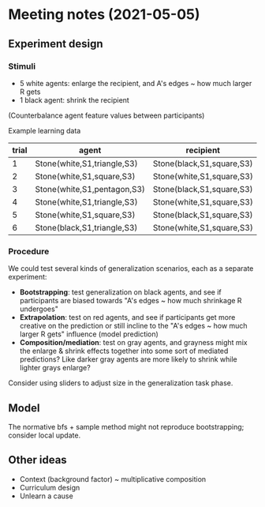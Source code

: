 # Meeting notes (2021-05-05)

## Experiment design

### Stimuli

- 5 white agents: enlarge the recipient, and A's edges ~ how much larger R gets
- 1 black agent: shrink the recipient

(Counterbalance agent feature values between participants)

Example learning data

| trial | agent                       | recipient                 | result                    |
|-------|-----------------------------|---------------------------|---------------------------|
| 1     | Stone(white,S1,triangle,S3) | Stone(black,S1,square,S3) | Stone(black,S1,square,S4) |
| 2     | Stone(white,S1,square,S3)   | Stone(white,S1,square,S3) | Stone(white,S1,square,S5) |
| 3     | Stone(white,S1,pentagon,S3) | Stone(black,S1,square,S3) | Stone(black,S1,square,S6) |
| 4     | Stone(white,S1,triangle,S3) | Stone(white,S1,square,S3) | Stone(white,S1,square,S4) |
| 5     | Stone(white,S1,square,S3)   | Stone(black,S1,square,S3) | Stone(black,S1,square,S5) |
| 6     | Stone(black,S1,triangle,S3) | Stone(white,S1,square,S3) | Stone(white,S1,square,S2) |

### Procedure

We could test several kinds of generalization scenarios, each as a separate experiment:

- **Bootstrapping**: test generalization on black agents, and see if participants are biased towards "A's edges ~ how much shrinkage R undergoes"
- **Extrapolation**: test on red agents, and see if participants get more creative on the prediction or still incline to the "A's edges ~ how much larger R gets" influence (model prediction)
- **Composition/mediation**: test on gray agents, and grayness might mix the enlarge & shrink effects together into some sort of mediated predictions? Like darker gray agents are more likely to shrink while lighter grays enlarge? 

Consider using sliders to adjust size in the generalization task phase.

## Model

The normative bfs + sample method might not reproduce bootstrapping; consider local update.

## Other ideas

- Context (background factor) ~ multiplicative composition
- Curriculum design
- Unlearn a cause
